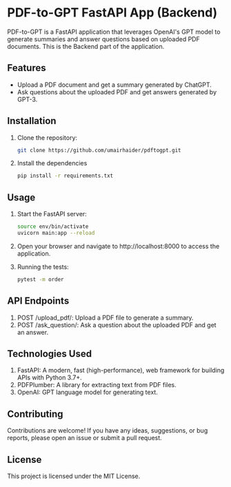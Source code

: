 # PDF-to-GPT FastAPI App (Backend)

PDF-to-GPT is a FastAPI application that leverages OpenAI's GPT model to generate summaries and answer questions based on uploaded PDF documents. This is the Backend part of the application.

## Features

- Upload a PDF document and get a summary generated by ChatGPT.
- Ask questions about the uploaded PDF and get answers generated by GPT-3.

## Installation

1. Clone the repository:

   ```bash
   git clone https://github.com/umairhaider/pdftogpt.git
   
2. Install the dependencies

   ```bash
   pip install -r requirements.txt

## Usage

1. Start the FastAPI server:

   ```bash
   source env/bin/activate
   uvicorn main:app --reload

2. Open your browser and navigate to http://localhost:8000 to access the application.

1. Running the tests:

   ```bash
   pytest -m order

## API Endpoints

1. POST /upload_pdf/: Upload a PDF file to generate a summary.
3. POST /ask_question/: Ask a question about the uploaded PDF and get an answer.

## Technologies Used

1. FastAPI: A modern, fast (high-performance), web framework for building APIs with Python 3.7+.
2. PDFPlumber: A library for extracting text from PDF files.
3. OpenAI: GPT language model for generating text.

## Contributing

Contributions are welcome! If you have any ideas, suggestions, or bug reports, please open an issue or submit a pull request.

## License

This project is licensed under the MIT License.

